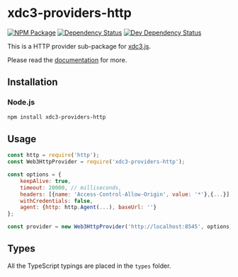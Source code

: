 # xdc3-providers-http

[![NPM Package][npm-image]][npm-url] [![Dependency Status][deps-image]][deps-url] [![Dev Dependency Status][deps-dev-image]][deps-dev-url]

This is a HTTP provider sub-package for [xdc3.js][repo].

Please read the [documentation][docs] for more.

## Installation

### Node.js

```bash
npm install xdc3-providers-http
```

## Usage

```js
const http = require('http');
const Web3HttpProvider = require('xdc3-providers-http');

const options = {
    keepAlive: true,
    timeout: 20000, // milliseconds,
    headers: [{name: 'Access-Control-Allow-Origin', value: '*'},{...}],
    withCredentials: false,
    agent: {http: http.Agent(...), baseUrl: ''}
};

const provider = new Web3HttpProvider('http://localhost:8545', options);
```

## Types

All the TypeScript typings are placed in the `types` folder.

[docs]: http://web3js.readthedocs.io/en/1.0/
[repo]: https://github.com/ethereum/xdc3.js
[npm-image]: https://img.shields.io/npm/dm/xdc3-providers-http.svg
[npm-url]: https://npmjs.org/package/xdc3-providers-http
[deps-image]: https://david-dm.org/ethereum/xdc3.js/1.x/status.svg?path=packages/xdc3-providers-http
[deps-url]: https://david-dm.org/ethereum/xdc3.js/1.x?path=packages/xdc3-providers-http
[deps-dev-image]: https://david-dm.org/ethereum/xdc3.js/1.x/dev-status.svg?path=packages/xdc3-providers-http
[deps-dev-url]: https://david-dm.org/ethereum/xdc3.js/1.x?type=dev&path=packages/xdc3-providers-http
